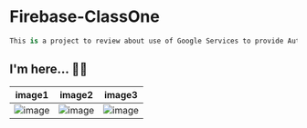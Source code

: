 # Firebase-ClassOne

```kt
This is a project to review about use of Google Services to provide Authentication 🚀
```

## I'm here... 🧑‍🚀

|image1|image2|image3|
|---------------------------------------------------------------------|---------------------------------------------------------------------|---------------------------------------------------------------------|
|![image](https://github.com/user-attachments/assets/a6064d63-84a4-4e7a-b888-00ff2aa205d2)|![image](https://github.com/user-attachments/assets/584e4bc8-775c-4ee0-b5bb-e7e1463c9ab6)|![image](https://github.com/user-attachments/assets/083665d6-e3f8-44c6-8cf2-1d14ed280e2d)|
